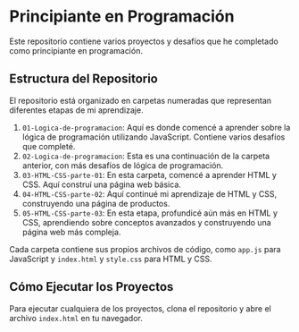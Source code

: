 # Principiante en Programación

Este repositorio contiene varios proyectos y desafíos que he completado como principiante en programación.

## Estructura del Repositorio

El repositorio está organizado en carpetas numeradas que representan diferentes etapas de mi aprendizaje.

1. `01-Logica-de-programacion`: Aquí es donde comencé a aprender sobre la lógica de programación utilizando JavaScript. Contiene varios desafíos que completé.
2. `02-Logica-de-programacion`: Esta es una continuación de la carpeta anterior, con más desafíos de lógica de programación.
3. `03-HTML-CSS-parte-01`: En esta carpeta, comencé a aprender HTML y CSS. Aquí construí una página web básica.
4. `04-HTML-CSS-parte-02`: Aquí continué mi aprendizaje de HTML y CSS, construyendo una página de productos.
5. `05-HTML-CSS-parte-03`: En esta etapa, profundicé aún más en HTML y CSS, aprendiendo sobre conceptos avanzados y construyendo una página web más compleja.

Cada carpeta contiene sus propios archivos de código, como `app.js` para JavaScript y `index.html` y `style.css` para HTML y CSS.

## Cómo Ejecutar los Proyectos

Para ejecutar cualquiera de los proyectos, clona el repositorio y abre el archivo `index.html` en tu navegador.